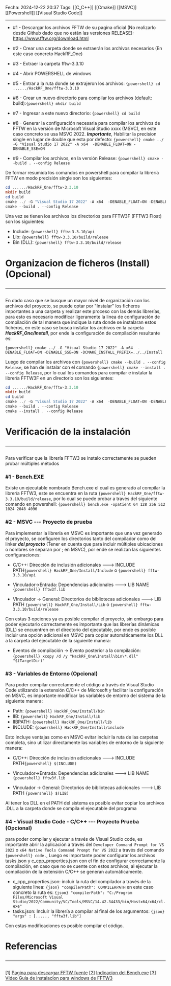 Fecha: 2024-12-22 20:37
Tags: [[C_C++]] [[Cmake]] [[MSVC]] [[Powershell]] [[Visual Studio Code]]
<hr>

- #1 - Descargar los archivos FFTW de su pagina oficial (No realizarlo desde Github dado que no están las versiones RELEASE):  https://www.fftw.org/download.html

- #2 - Crear una carpeta donde se extraerán los archivos necesarios (En este caso concreto HackRF_One)

- #3 - Extraer la carpeta fftw-3.3.10

- #4 - Abrir POWERSHELL de windows

- #5 - Entrar a la ruta donde se extrajeron los archivos: `{powershell} cd ....../HackRF_One/fftw-3.3.10`

- #6 -  Crear un nuevo directorio para compilar los archivos (default: build):`{powershell} mkdir build`

- #7 - Ingresar a este nuevo directorio: `{powershell} cd build`

- #8 - Generar la configuración necesaria para compilar los archivos de FFTW en la versión de Microsoft Visual Studio xxxx (MSVC), en este caso concreto se usa MSVC 2022. 
	***Importante***, Habilitar la precision single en lugar de double que esta por defecto:
	`{powershell} cmake ../ -G "Visual Studio 17 2022" -A x64  -DENABLE_FLOAT=ON -DENABLE_SSE=ON`
	
- #9 - Compilar los archivos, en la versión Release: `{powershell} cmake --build . --config Release`

De formar resumida los comandos en powershell para compilar la librería FFTW en modo precisión single son los siguientes:

``` powershell
cd ....../HackRF_One/fftw-3.3.10
mkdir build
cd build
cmake ../ -G "Visual Studio 17 2022" -A x64  -DENABLE_FLOAT=ON -DENABLE_SSE=ON
cmake --build . --config Release
```

Una vez se tienen los archivos los directorios para FFTW3F (FFTW3 Float) son los siguientes:
- Include: `{powershell} fftw-3.3.10/api`
- Lib: `{powershell} fftw-3.3.10/build/release`
- Bin (DLL): `{powershell} fftw-3.3.10/build/release`

# Organizacion de ficheros (Install)(Opcional) <hr>

En dado caso que se busque un mayor nivel de organización con los archivos del proyecto, se puede optar por "Instalar" los ficheros importantes a una carpeta y realizar este proceso con las demás librerías, para esto es necesario modificar ligeramente la linea de configuración de compilación de tal manera que indique la ruta donde se instalaran estos ficheros, en este caso se busca instalar los archivos en la carpeta ***HackRF_One/Install***, por ende la configuración de compilación resultante es: 

`{powershell} cmake ../ -G "Visual Studio 17 2022" -A x64  -DENABLE_FLOAT=ON -DENABLE_SSE=ON -DCMAKE_INSTALL_PREFIX=../../Install`

Luego de compilar los archivos con `{powershell} cmake --build . --config Release`, se han de instalar con el comando `{powershell} cmake --install . --config Release`, por lo cual los comandos para compilar e instalar la librería FFTW3F en un directorio son los siguientes:

``` powershell
cd ....../HackRF_One/fftw-3.3.10
mkdir build
cd build
cmake ../ -G "Visual Studio 17 2022" -A x64  -DENABLE_FLOAT=ON -DENABLE_SSE=ON  -DCMAKE_INSTALL_PREFIX=../../Install
cmake --build . --config Release
cmake --install . --config Release
```


# Verificación de la instalación <hr>

Para verificar que la librería FFTW3 se instalo correctamente se pueden probar múltiples métodos
### #1 - Bench.EXE

Existe un ejecutable nombrado Bench.exe el cual es generado al compilar la librería FFTW3, este se encuentra en la ruta `{powershell} HackRF_One/fftw-3.3.10/build/release`, por lo cual se puede probar a través del siguiente comando en powershell: `{powershell} bench.exe -opatient 64 128 256 512 1024 2048 4096`
### #2 - MSVC --- Proyecto de prueba

Para implementar la librería en MSVC es importante que una vez generado el proyecto, se configuren los directorios tanto del compilador como del linker ***del proyecto*** (Tener en cuenta que para incluir múltiples ubicaciones o nombres se separan por ; en MSVC), por ende se realizan las siguientes configuraciones:

- C/C++: Dirección de inclusión adicionales ---> INCLUDE PATH`{powershell} HackRF_One/Install/Include` o `{powershell} fftw-3.3.10/api`

- Vinculador->Entrada: Dependencias adicionales ---> LIB NAME `{powershell} fftw3f.lib`

- VInculador -> General: Directorios de bibliotecas adicionales ---> LIB PATH `{powershell} HackRF_One/Install/Lib` o `{powershell} fftw-3.3.10/build/release`

Con estas 3 opciones ya es posible compilar el proyecto, sin embargo para poder ejecutarlo correctamente es importante que las librerías dinámicas (DLL) se encuentren en el directorio del ejecutable, por ende es posible incluir una opción adicional en MSVC para copiar automáticamente los DLL a la carpeta del ejecutable de la siguiente manera:

- Eventos de compilación -> Evento posterior a la compilación: `{powershell} xcopy /d /y "HackRF_One\Install\bin\*.dll" "$(TargetDir)"`

### #3 - Variables de Entorno (Opcional)

Para poder compilar correctamente el código a través de Visual Studio Code utilizando la extensión C/C++ de Microsoft y facilitar la configuración en MSVC, es importante modificar las variables de entorno del sistema de la siguiente manera:

- Path: `{powershell} HackRF_One/Install/bin`
- lIB: `{powershell} HackRF_One/Install/lib`
- lIBPATH: `{powershell} HackRF_One/Install/lib`
- INCLUDE: `{powershell} HackRF_One/Install/include`

Esto incluye ventajas como en MSVC evitar incluir la ruta de las carpetas completa, sino utilizar directamente las variables de entorno de la siguiente manera:


- C/C++: Dirección de inclusión adicionales ---> INCLUDE PATH`{powershell} $(INCLUDE)`

- Vinculador->Entrada: Dependencias adicionales ---> LIB NAME `{powershell} fftw3f.lib`

- Vinculador -> General: Directorios de bibliotecas adicionales ---> LIB PATH `{powershell} $(LIB)`

Al tener los DLL en el PATH del sistema es posible evitar copiar los archivos .DLL a la carpeta donde se compila el ejecutable del programa

### #4 - Visual Studio Code - C/C++ --- Proyecto Prueba (Opcional)

para poder compilar y ejecutar a través de Visual Studio code, es importante abrir la aplicación a través del `Developer Command Prompt for VS 2022` o `x64 Native Tools Command Prompt for VS 2022` a través del comando `{powershell} code.`, Luego es importante poder configurar los archivos tasks.json y c_cpp_properties.json con el fin de configurar correctamente la compilación, en caso que no se cuente con estos archivos, al ejecutar la compilación de la extensión C/C++ se generan automáticamente.

- c_cpp_properties.json:  incluir la ruta del compilador a través de la siguiente linea:
	`{json} "compilerPath": COMPILERPATH` en este caso concreto la ruta es:
	`{json} "compilerPath": "C:/Program Files/Microsoft Visual Studio/2022/Community/VC/Tools/MSVC/14.42.34433/bin/Hostx64/x64/cl.exe"`
- tasks.json:  Incluir la librería a compilar al final de los argumentos:
	`{json} "args" : [....., "fftw3f.lib"]`

Con estas modificaciones es posible compilar el código.
# Referencias <hr>

\[1] [Pagina para descargar FFTW fuente]( https://www.fftw.org/download.html)
\[2] [Indicacion del Bench.exe](https://www.fftw.org/install/windows.html)
\[3] [VIdeo Guia de instalacion para windows de FFTW3](https://youtu.be/0qQm5AGB_18?si=QsT1msQpnnVUXFYA)

